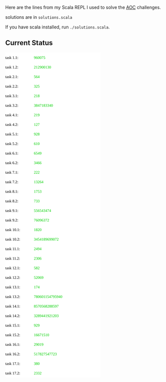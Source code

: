 
Here are the lines from my Scala REPL I used to solve the [AOC](https://adventofcode.com) challenges.

solutions are in `solutions.scala`

If you have scala installed, run `./solutions.scala`.

## Current Status
![Status](https://raw.githubusercontent.com/ansvonwa/adventofcode2020/build-status/status.svg)
